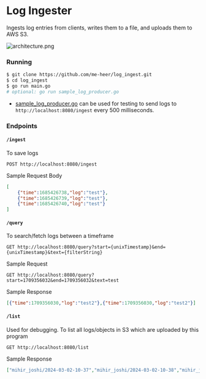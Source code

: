 # Log Ingester
Ingests log entries from clients, writes them to a file, and uploads them to AWS S3.

![architecture.png](https://github.com/me-heer/log_ingester/blob/main/Architecture.png)

### Running
```bash
$ git clone https://github.com/me-heer/log_ingest.git
$ cd log_ingest
$ go run main.go
# optional: go run sample_log_producer.go
```
- [sample_log_producer.go](https://github.com/me-heer/log_ingester/blob/main/sample_log_producer.go) can be used for testing to send logs to `http://localhost:8080/ingest` every 500 milliseconds.

### Endpoints

#### `/ingest`
To save logs
```
POST http://localhost:8080/ingest
```

Sample Request Body
```json
[
	{"time":1685426738,"log":"test"},
	{"time":1685426739,"log":"test"},
	{"time":1685426740,"log":"test"}
]
```

#### `/query`
To search/fetch logs between a timeframe
```http
GET http://localhost:8080/query?start={unixTimestamp}&end={unixTimestamp}&text={filterString}
```

Sample Request
```http
GET http://localhost:8080/query?start=1709356032&end=1709356032&text=test
```

Sample Response
```json
[{"time":1709356030,"log":"test2"},{"time":1709356030,"log":"test2"}]
```

#### `/list`
Used for debugging. To list all logs/objects in S3 which are uploaded by this program
```http
GET http://localhost:8080/list
```

Sample Response
```json
["mihir_joshi/2024-03-02-10-37","mihir_joshi/2024-03-02-10-38","mihir_joshi/2024-03-02-10-39"]
```
